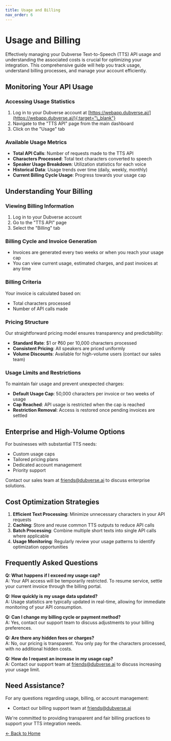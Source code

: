 ```yaml
---
title: Usage and Billing
nav_order: 6
---
```


# Usage and Billing

Effectively managing your Dubverse Text-to-Speech (TTS) API usage and understanding the associated costs is crucial for optimizing your integration. This comprehensive guide will help you track usage, understand billing processes, and manage your account efficiently.

## Monitoring Your API Usage

### Accessing Usage Statistics

1. Log in to your Dubverse account at [https://webapp.dubverse.ai/](https://webapp.dubverse.ai/){:target="\_blank"}
2. Navigate to the "TTS API" page from the main dashboard
3. Click on the "Usage" tab

### Available Usage Metrics

- **Total API Calls**: Number of requests made to the TTS API
- **Characters Processed**: Total text characters converted to speech
- **Speaker Usage Breakdown**: Utilization statistics for each voice
- **Historical Data**: Usage trends over time (daily, weekly, monthly)
- **Current Billing Cycle Usage**: Progress towards your usage cap

## Understanding Your Billing

### Viewing Billing Information

1. Log in to your Dubverse account
2. Go to the "TTS API" page
3. Select the "Billing" tab

### Billing Cycle and Invoice Generation

- Invoices are generated every two weeks or when you reach your usage cap
- You can view current usage, estimated charges, and past invoices at any time

### Billing Criteria

Your invoice is calculated based on:

- Total characters processed
- Number of API calls made

### Pricing Structure

Our straightforward pricing model ensures transparency and predictability:

- **Standard Rate**: $1 or ₹60 per 10,000 characters processed
- **Consistent Pricing**: All speakers are priced uniformly
- **Volume Discounts**: Available for high-volume users (contact our sales team)

### Usage Limits and Restrictions

To maintain fair usage and prevent unexpected charges:

- **Default Usage Cap**: 50,000 characters per invoice or two weeks of usage
- **Cap Reached**: API usage is restricted when the cap is reached
- **Restriction Removal**: Access is restored once pending invoices are settled

## Enterprise and High-Volume Options

For businesses with substantial TTS needs:

- Custom usage caps
- Tailored pricing plans
- Dedicated account management
- Priority support

Contact our sales team at friends@dubverse.ai to discuss enterprise solutions.

## Cost Optimization Strategies

1. **Efficient Text Processing**: Minimize unnecessary characters in your API requests
2. **Caching**: Store and reuse common TTS outputs to reduce API calls
3. **Batch Processing**: Combine multiple short texts into single API calls where applicable
4. **Usage Monitoring**: Regularly review your usage patterns to identify optimization opportunities

## Frequently Asked Questions

**Q: What happens if I exceed my usage cap?**  
A: Your API access will be temporarily restricted. To resume service, settle your current invoice through the billing portal.

**Q: How quickly is my usage data updated?**  
A: Usage statistics are typically updated in real-time, allowing for immediate monitoring of your API consumption.

**Q: Can I change my billing cycle or payment method?**  
A: Yes, contact our support team to discuss adjustments to your billing preferences.

**Q: Are there any hidden fees or charges?**  
A: No, our pricing is transparent. You only pay for the characters processed, with no additional hidden costs.

**Q: How do I request an increase in my usage cap?**  
A: Contact our support team at friends@dubverse.ai to discuss increasing your usage limit.

## Need Assistance?

For any questions regarding usage, billing, or account management:

- Contact our billing support team at friends@dubverse.ai

We're committed to providing transparent and fair billing practices to support your TTS integration needs.

[← Back to Home](../index.md)
